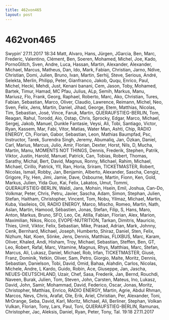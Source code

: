 ```yaml
---
title: 462von465
layout: post
---
```


# 462von465

Swypin’ 27.11.2017 18:34 Matt, Alvaro, Hans, Jürgen, JGarcia, Ben, Marc, Frederic, Valentino, Clément, Ben, Soeren, Mohamed, Michel, Joe, Kado, PornoGlitch, Sven, Andre, Luca, Hassan, Martin, Alexander, Alexander, Michael, Marcus, Matheus, Dan, Ido, Mark, Fabian, Christian, Jarno, Ndive, Christian, Domi, Julien, Bruno, Ivan, Martin, Serhij, Steve, Serious, André, Selekta, Merlin, Philipp, Peter, Gianfranco, Jakob, Ququ, Enrico, Paul, Michel, Hecki, Mehdi, Just, Kenani banani, Cem, Jason, Toby, Mohamed, Bartek, Timur, Hamad, MC Pfau, Julius, ALp, Semih, Markus, Manu, Mariusz, Flo, Frank, Georg, Raphael, Roberto, Marc, Ako, Christian, Tures, Fabian, Sebastian, Marco, Oliver, Claudio, Lawrence, Reimann, Michel, Neo, Sven, Felix, Jens, Martin, Daniel, Jihad, George, Etem, Matthias, Nicolas, Tim, Sebastian, José, Vince, Faruk, Martin, QUERAUFSTIEG-BERLIN, Tom, Reagan, Rahul, Torodd, Aio, Ostap, Chris, Sprocky, Edgar, Marco, Michael, Sergej, Jakob, Manuel, Dunkle Fantasie, Veysi, Ali, Tobi, Santiago, Victor, Ryan, Kassem, Mar, Fabi, Vítor, Matias, Water Man, Ashti, Chip, RADIO ENERGY, Ch, Florian, Gabor, Sebastian, Leon, Mathias Baumpfad, Psc, Instructor, Tarek, Surendra Singh, Jeremy, Abumaliq, Jan, Özkan, Daniel, Carl, Marius, Marcus, Julio, Amir, Florian, Dexter, Horst, Nils, D, Mucha, Martin, Manu, MOMENTS NOT THINGS, Dennis, Frederik, Stephen, Patrik, Viktor, Justin, Harold, Manuel, Patrick, Can, Tobias, Robert, Thomas, Sarathy, Michal, Bert, David, Magnus, Ronny, Michael, Rahim, Michael, Michael, Cirillo, Patrick, Yll, Ran, Horia, Sriram, TICKETMASTER, Robert, Nicolas, Ismail, Robby, Jan, Benjamin, Alberto, Alexander, Sascha, Cengiz, Grigore, Fly, Hen, Jimi, Jamie, Dave, Osbourne, Martin, Fionn, Ken, Gold, Markus, Julien, Yida Guo, Kai, Felix, Lakatos, Umut, Tommi, QUERAUFSTIEG-BERLIN, Waldi, Jans, Mohsin, Hsein, Emil, Joshua, Can-Do, Volkmar, Peter, Chris, Petru, Javier, Sascha, Adam, Simon, Stephan, Julien, Stefan, Haitham, Christopher, Vincent, Tom, Nobu, Yilmaz, Michael, Martin, Kuba, Vasileios, Oli, RADIO ENERGY, Marco, Mischo, Romeo, Martin, Nath, Aslan, Martin, Hamood, Sébastien, Jonas, Stefan, Filip, S, Hans, Maro, Anton, Markus, Bruno, SFO, Leo, Ce, Atilla, Fabian, Florian, Alex, Marion, Maximilian, Nikos, Ricco, EVOPE-NUTRITION, Tarkan, Dimitris, Mauricio, Thies, Umit, Viktor, Felix, Sebastian, Mike, Prasad, Adrian, Mark, Johnny, Cenk, Bernhard, Michael, Joseph, Humberto, Shiraz, Daniel, Sten, Felix, Nizhum, Nat, Koen, Sönke, Jens, Dennis, Matthias, FLIXBUS, Marc, Karam, Oliver, Khaled, Andi, Hisham, Troy, Michael, Sebastian, Steffen, Ben, GT, Leo, Robert, Rafal, Marc, Vitamine, Magnus, Rhys, Matthias, Marc, Stefan, Marcus, Ali, Lukasz, Daniel, Michael, Rob, Irfan, TICKETMASTER, Giusè, Franz, Dominik, Yetkin, Oliver, Sam, Petro, Giorgio, Malte, Moritz, Dennis, Sebastian, Danielson, Tobi, David, Omid, Bahaa, Alahdin, Carlos, Nicolas, Michele, Andre, L Kardo, Guido, Robin, Ace, Giuseppe, Jan, Jascha, NEUES-DEUTSCHLAND, Uzair, Chef, Sasa, Frederik, Jan, Bernd, Rouchdi, Naveen, Burak, Julien, Tom, Steven, John, Carsten, Mateus, Ino, Lukasz, David, John, Samir, Mohammad, David, Federico, Oscar, Jonas, Moritz, Christopher, Matthias, Enrico, RADIO ENERGY, Martin, Agrie, Abdul Rhman, Marcos, Nevs, Chris, Arafat, Ole, Erik, Ariel, Christian, Per, Alexander, Toni, MrOrange, Seba, David, Karl, Moritz, Michael, Ali, Berliner, Stephan, Volkan Vulkan, Florian, Tony, Lars, Paul, Toni, QUERAUFSTIEG-BERLIN, Ramunas, Christopher, Jac, Aleksis, Daniel, Ryan, Peter, Tony, Tal. 19:18 27.11.2017
